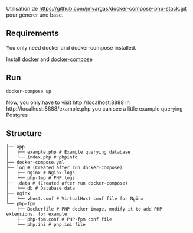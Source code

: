 Utilisation de https://github.com/jmvargas/docker-compose-php-stack.git pour générer une base.

## Requirements

You only need docker and docker-compose installed.

Install [docker](https://docs.docker.com/engine/installation/) and [docker-compose](https://docs.docker.com/compose/install/)

## Run

```
docker-compose up
```

Now, you only have to visit http://localhost:8888 In http://localhost:8888/example.php you can see a little example querying Postgres

## Structure

```
├── app
│   ├── example.php # Example querying database
│   └── index.php # phpinfo
├── docker-compose.yml
├── log # (Created after run docker-compose)
│   ├── nginx # Nginx logs
│   └── php-fmp # PHP logs
├── .data # (Created after run docker-compose)
│   └── db # Database data
├── nginx
│   └── vhost.conf # VirtualHost conf file for Nginx
└── php-fpm
    ├── Dockerfile # PHP docker image, modify it to add PHP extensions, for example
    ├── php-fpm.conf # PHP-fpm conf file
    └── php.ini # php.ini file
```
